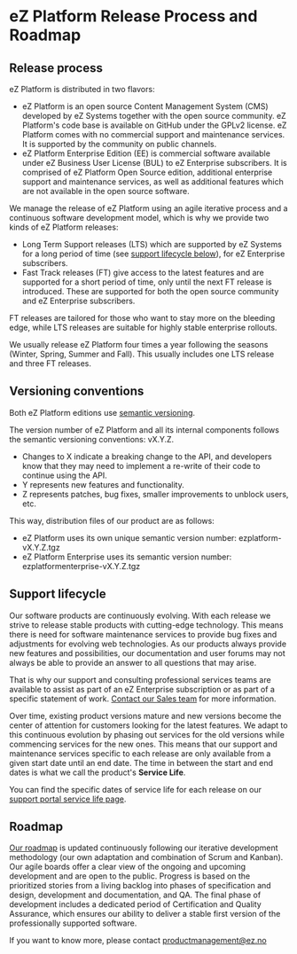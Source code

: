 # eZ Platform Release Process and Roadmap

## Release process

eZ Platform is distributed in two flavors:

- eZ Platform is an open source Content Management System (CMS) developed by eZ Systems together with the open source community. eZ Platform's code base is available on GitHub under the GPLv2 license. eZ Platform comes with no commercial support and maintenance services. It is supported by the community on public channels.
- eZ Platform Enterprise Edition (EE) is commercial software available under eZ Business User License (BUL) to eZ Enterprise subscribers. It is comprised of eZ Platform Open Source edition, additional enterprise support and maintenance services, as well as additional features which are not available in the open source software.

We manage the release of eZ Platform using an agile iterative process and a continuous software development model, which is why we provide two kinds of eZ Platform releases:

- Long Term Support releases (LTS) which are supported by eZ Systems for a long period of time (see [support lifecycle below](#support-lifecycle)), for eZ Enterprise subscribers.
- Fast Track releases (FT) give access to the latest features and are supported for a short period of time, only until the next FT release is introduced. These are supported for both the open source community and eZ Enterprise subscribers.

FT releases are tailored for those who want to stay more on the bleeding edge, while LTS releases are suitable for highly stable enterprise rollouts.

We usually release eZ Platform four times a year following the seasons (Winter, Spring, Summer and Fall). This usually includes one LTS release and three FT releases.

## Versioning conventions

Both eZ Platform editions use [semantic versioning](http://semver.org/).  

The version number of eZ Platform and all its internal components follows the semantic versioning conventions: vX.Y.Z.

- Changes to X indicate a breaking change to the API, and developers know that they may need to implement a re-write of their code to continue using the API.
- Y represents new features and functionality.
- Z represents patches, bug fixes, smaller improvements to unblock users, etc.

This way, distribution files of our product are as follows:

- eZ Platform uses its own unique semantic version number: ezplatform-vX.Y.Z.tgz
- eZ Platform Enterprise uses its semantic version number: ezplatformenterprise-vX.Y.Z.tgz

## Support lifecycle

Our software products are continuously evolving.
With each release we strive to release stable products with cutting-edge technology.
This means there is need for software maintenance services to provide bug fixes and adjustments for evolving web technologies.
As our products always provide new features and possibilities, our documentation and user forums may not always be able to provide an answer to all questions that may arise.

That is why our support and consulting professional services teams are available to assist
as part of an eZ Enterprise subscription or as part of a specific statement of work.
[Contact our Sales team](https://ez.no/Forms/Request-a-Consultation) for more information.

Over time, existing product versions mature and new versions become the center of attention for customers looking for the latest features.
We adapt to this continuous evolution by phasing out services for the old versions while commencing services for the new ones.
This means that our support and maintenance services specific to each release
are only available from a given start date until an end date.
The time in between the start and end dates is what we call the product's **Service Life**.

You can find the specific dates of service life for each release on our [support portal service life page](https://support.ez.no/Public/Service-Life).

## Roadmap

[Our roadmap](https://ezplatform.com/product-feedback) is updated continuously following our iterative development methodology (our own adaptation and combination of Scrum and Kanban).
Our agile boards offer a clear view of the ongoing and upcoming development and are open to the public.
Progress is based on the prioritized stories from a living backlog into phases of specification and design, development and documentation, and QA.
The final phase of development includes a dedicated period of Certification and Quality Assurance,
which ensures our ability to deliver a stable first version of the professionally supported software.

If you want to know more, please contact productmanagement@ez.no
